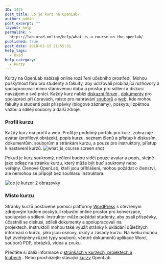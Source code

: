```yaml
---
ID: 1425
post_title: Co je kurz na OpenLab?
author: admin
post_excerpt: ""
layout: help
permalink: >
  https://lab.urad.online/help/what-is-a-course-on-the-openlab/
published: true
post_date: 2018-01-15 21:55:31
help_tags:
  - Úvod
help_category:
  - Kurzy
---
```

Kurzy na OpenLab nabízejí online rozšíření učebního prostředí. Mohou poskytnout fóru pro studenty a fakulty, aby udržovali probíhající rozhovory a spolupracovali mimo stanovenou dobu a prostor pro sdílení a diskusi navzájem o své práci. Každý kurz nabízí <a title="Použití diskusních fór" href="https://lab.urad.online/help/discussion-forums/">diskuzní fórum</a> , <a title="Použití položky &quot;Dokumenty&quot;" href="https://lab.urad.online/help/using-docs/">dokumenty</a> pro spolupráci při úpravách, místo pro nahrávání <a title="Použití souborů" href="https://lab.urad.online/help/using-files/">souborů</a> a <a title="Kdo může vytvořit web?" href="https://lab.urad.online/help/who-can-build-a-site/">web,</a> kde mohou fakulty a studenti psát příspěvky (blogové záznamy), poskytují zpětnou vazbu a sdílejí soubory a další zdroje.
<h3><strong>Profil kurzu</strong></h3>
Každý kurz má profil a web. Profil je podobný portálu pro kurz, zobrazuje avatar (profilový obrázek), popis kurzu, seznam členů a přístup k diskusím, dokumentům, souborům a stránkám kurzu, a pouze pro instruktory, přístup k nastavení kurzů.

<img class="alignnone wp-image-36175 size-full" src="https://openlab.citytech.cuny.edu/wp-content/uploads/2012/08/what_is_course_1_v2.png" alt="what_is_course screen shot" />

Pokud je kurz soukromý, nečleni budou vidět pouze avatar a popis, stejně jako odkaz na stránku kurzu, který může být buď soukromý nebo veřejný. Členové OpenLab, kteří jsou přihlášeni, mohou požádat o členství, ale nemohou se připojit bez souhlasu instruktora.

<img class="alignnone wp-image-36177 size-full" src="https://openlab.citytech.cuny.edu/wp-content/uploads/2012/08/what_is_course_2_v2.png" alt="co je kurzor 2 obrazovky" />
<h3><strong>Místo kurzu</strong></h3>
Stránky kurzů postavené pomocí platformy <a href="http://wordpress.org/" target="_blank" rel="noopener">WordPress</a> s otevřeným zdrojovým kódem poskytují robustní online prostor pro konverzace, spolupráci a sdílení. Instruktor může požádat studenty, aby psali příspěvky, účastnili se diskusí, sdíleli dokumenty a spolupracovali na projektech. Instruktoři mohou také využít stránky k ukládání důležitých informací o kurzu, jako jsou osnovy, úkoly a zásady kurzu. Na webu mohou být zveřejněny různé typy souborů, včetně dokumentů aplikace Word, souborů PDF, obrázků, videa a zvuku.

Přečtěte si další informace o <a href="https://lab.urad.online/help/help-category/sites-on-the-openlab/">stránkách v kurzech, projektech a klubech</a> . Nebo procházejte stávající <a href="https://lab.urad.online/courses/">kurzy</a> OpenLab.